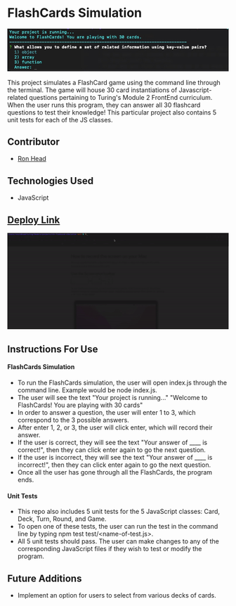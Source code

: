 # FlashCards Simulation
<p align="center">
  <img src="assets/flashcard_screenshot.JPG">
</p>

This project simulates a FlashCard game using the command line through the terminal. The game will house 30 card instantiations of Javascript-related questions pertaining to Turing's Module 2 FrontEnd curriculum. When the user runs this program, they can answer all 30 flashcard questions to test their knowledge! This particular project also contains 5 unit tests for each of the JS classes.

## Contributor
- [Ron Head](https://github.com/RonLHead)

## Technologies Used
- JavaScript

## [Deploy Link](https://github.com/RonLHead/rlh-flashcard-simulation)

<p align="center">
<img src="assets/flashcard-simulation.gif">
</p>

## Instructions For Use

#### FlashCards Simulation

- To run the FlashCards simulation, the user will open index.js through the command line. Example would be node index.js.
- The user will see the text "Your project is running..."
  "Welcome to FlashCards! You are playing with 30 cards"
- In order to answer a question, the user will enter 1 to 3, which correspond to the 3 possible answers.
- After enter 1, 2, or 3, the user will click enter, which will record their answer.
- If the user is correct, they will see the text "Your answer of ____ is correct!", then they can click enter again to go the next question.
- If the user is incorrect, they will see the text "Your answer of ____ is incorrect!", then they can click enter again to go the next question.
- Once all the user has gone through all the FlashCards, the program ends.

#### Unit Tests

- This repo also includes 5 unit tests for the 5 JavaScript classes: Card, Deck, Turn, Round, and Game.
- To open one of these tests, the user can run the test in the command line by typing npm test test/<name-of-test.js>.
- All 5 unit tests should pass. The user can make changes to any of the corresponding JavaScript files if they wish to test or modify the program.

## Future Additions
- Implement an option for users to select from various decks of cards.

